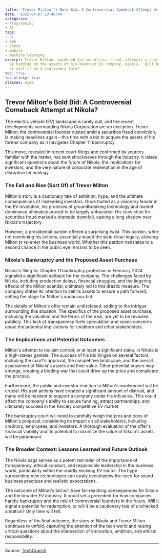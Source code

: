 ```yaml
---
title: 'Trevor Milton''s Bold Bid: A Controversial Comeback Attempt at Nikola?'
date: '2025-04-07 20:48:44 '
categories:
- Programming
- AI
tags:
- ai
- web
- cloud
- mobile
- machine-learning
excerpt: Trevor Milton, pardoned for securities fraud, attempts a controversial comeback
  by bidding on the assets of his bankrupt EV company, Nikola.  Will his bid succeed,
  or will it be a cautionary tale?
toc: true
toc_sticky: true
classes: wide
---
```


## Trevor Milton's Bold Bid: A Controversial Comeback Attempt at Nikola?

The electric vehicle (EV) landscape is rarely dull, and the recent developments surrounding Nikola Corporation are no exception.  Trevor Milton, the controversial founder ousted amid a securities fraud conviction, is making headlines again – this time with a bid to acquire the assets of his former company as it navigates Chapter 11 bankruptcy.

This move, revealed in recent court filings and confirmed by sources familiar with the matter, has sent shockwaves through the industry.  It raises significant questions about the future of Nikola, the implications for investors, and the very nature of corporate redemption in the age of disruptive technology.

### The Fall and Rise (Sort Of) of Trevor Milton

Milton's story is a cautionary tale of ambition, hype, and the ultimate consequences of misleading investors.  Once touted as a visionary leader in the EV revolution, his promises of groundbreaking technology and market dominance ultimately proved to be largely unfounded.  His conviction for securities fraud marked a dramatic downfall, casting a long shadow over Nikola's trajectory.

However, a presidential pardon offered a surprising twist.  This pardon, while not condoning his actions, essentially wiped the slate clean legally, allowing Milton to re-enter the business world.  Whether this pardon translates to a second chance in the public eye remains to be seen.

### Nikola's Bankruptcy and the Proposed Asset Purchase

Nikola's filing for Chapter 11 bankruptcy protection in February 2024 signaled a significant setback for the company.  The challenges faced by Nikola, including production delays, financial struggles, and the lingering effects of the Milton scandal, ultimately led to this drastic measure.  The company stated its intention to sell its assets to ensure a path forward, setting the stage for Milton's audacious bid.

The details of Milton's offer remain undisclosed, adding to the intrigue surrounding this situation.  The specifics of the proposed asset purchase, including the valuation and the terms of the deal, are yet to be revealed publicly.  This lack of transparency fuels speculation and raises concerns about the potential implications for creditors and other stakeholders.

### The Implications and Potential Outcomes

Milton's attempt to reclaim control, or at least a significant stake, in Nikola is a high-stakes gamble.  The success of his bid hinges on several factors, including the court's approval, the competitive landscape, and the overall assessment of Nikola's assets and their value.  Other potential buyers may emerge, creating a bidding war that could drive up the price and complicate the process.

Furthermore, the public and investor reaction to Milton's involvement will be crucial.  His past actions have created a significant amount of distrust, and many will be hesitant to support a company under his influence.  This could affect the company's ability to secure funding, attract partnerships, and ultimately succeed in the fiercely competitive EV market.

The bankruptcy court will need to carefully weigh the pros and cons of Milton's proposal, considering its impact on all stakeholders, including creditors, employees, and investors.  A thorough evaluation of the offer's financial viability and its potential to maximize the value of Nikola's assets will be paramount.

### The Broader Context: Lessons Learned and Future Outlook

The Nikola saga serves as a potent reminder of the importance of transparency, ethical conduct, and responsible leadership in the business world, particularly within the rapidly evolving EV sector.  The hype surrounding new technologies can easily overshadow the need for sound business practices and realistic expectations.

The outcome of Milton's bid will have far-reaching consequences for Nikola and the broader EV industry.  It could set a precedent for how companies handle bankruptcy and the role of controversial founders in the future.  Will it signal a potential for redemption, or will it be a cautionary tale of unchecked ambition?  Only time will tell.

Regardless of the final outcome, the story of Nikola and Trevor Milton continues to unfold, capturing the attention of the tech world and raising critical questions about the intersection of innovation, ambition, and ethical responsibility.


---

Source: [TechCrunch](https://techcrunch.com/2025/04/07/nikola-founder-trevor-milton-wants-to-buy-the-bankrupt-startups-assets/)